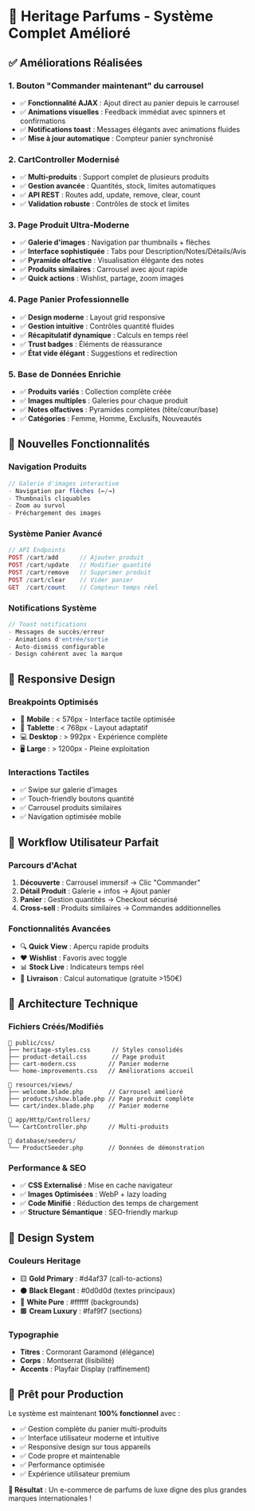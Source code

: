 # 🚀 Heritage Parfums - Système Complet Amélioré

## ✅ **Améliorations Réalisées**

### **1. Bouton "Commander maintenant" du carrousel**
- ✅ **Fonctionnalité AJAX** : Ajout direct au panier depuis le carrousel
- ✅ **Animations visuelles** : Feedback immédiat avec spinners et confirmations
- ✅ **Notifications toast** : Messages élégants avec animations fluides
- ✅ **Mise à jour automatique** : Compteur panier synchronisé

### **2. CartController Modernisé**
- ✅ **Multi-produits** : Support complet de plusieurs produits
- ✅ **Gestion avancée** : Quantités, stock, limites automatiques
- ✅ **API REST** : Routes add, update, remove, clear, count
- ✅ **Validation robuste** : Contrôles de stock et limites

### **3. Page Produit Ultra-Moderne**
- ✅ **Galerie d'images** : Navigation par thumbnails + flèches
- ✅ **Interface sophistiquée** : Tabs pour Description/Notes/Détails/Avis
- ✅ **Pyramide olfactive** : Visualisation élégante des notes
- ✅ **Produits similaires** : Carrousel avec ajout rapide
- ✅ **Quick actions** : Wishlist, partage, zoom images

### **4. Page Panier Professionnelle**
- ✅ **Design moderne** : Layout grid responsive
- ✅ **Gestion intuitive** : Contrôles quantité fluides
- ✅ **Récapitulatif dynamique** : Calculs en temps réel
- ✅ **Trust badges** : Éléments de réassurance
- ✅ **État vide élégant** : Suggestions et redirection

### **5. Base de Données Enrichie**
- ✅ **Produits variés** : Collection complète créée
- ✅ **Images multiples** : Galeries pour chaque produit
- ✅ **Notes olfactives** : Pyramides complètes (tête/cœur/base)
- ✅ **Catégories** : Femme, Homme, Exclusifs, Nouveautés

## 🎨 **Nouvelles Fonctionnalités**

### **Navigation Produits**
```javascript
// Galerie d'images interactive
- Navigation par flèches (←/→)
- Thumbnails cliquables
- Zoom au survol
- Préchargement des images
```

### **Système Panier Avancé**
```php
// API Endpoints
POST /cart/add      // Ajouter produit
POST /cart/update   // Modifier quantité  
POST /cart/remove   // Supprimer produit
POST /cart/clear    // Vider panier
GET  /cart/count    // Compteur temps réel
```

### **Notifications Système**
```javascript
// Toast notifications
- Messages de succès/erreur
- Animations d'entrée/sortie
- Auto-dismiss configurable
- Design cohérent avec la marque
```

## 📱 **Responsive Design**

### **Breakpoints Optimisés**
- 📱 **Mobile** : < 576px - Interface tactile optimisée
- 📱 **Tablette** : < 768px - Layout adaptatif  
- 💻 **Desktop** : > 992px - Expérience complète
- 🖥️ **Large** : > 1200px - Pleine exploitation

### **Interactions Tactiles**
- ✅ Swipe sur galerie d'images
- ✅ Touch-friendly boutons quantité
- ✅ Carrousel produits similaires
- ✅ Navigation optimisée mobile

## 🎯 **Workflow Utilisateur Parfait**

### **Parcours d'Achat**
1. **Découverte** : Carrousel immersif → Clic "Commander"
2. **Détail Produit** : Galerie + infos → Ajout panier  
3. **Panier** : Gestion quantités → Checkout sécurisé
4. **Cross-sell** : Produits similaires → Commandes additionnelles

### **Fonctionnalités Avancées**
- 🔍 **Quick View** : Aperçu rapide produits
- ❤️ **Wishlist** : Favoris avec toggle
- 📊 **Stock Live** : Indicateurs temps réel
- 🚚 **Livraison** : Calcul automatique (gratuite >150€)

## 🔧 **Architecture Technique**

### **Fichiers Créés/Modifiés**
```
📁 public/css/
├── heritage-styles.css      // Styles consolidés
├── product-detail.css       // Page produit
├── cart-modern.css         // Panier moderne
└── home-improvements.css   // Améliorations accueil

📁 resources/views/
├── welcome.blade.php       // Carrousel amélioré
├── products/show.blade.php // Page produit complète
└── cart/index.blade.php    // Panier moderne

📁 app/Http/Controllers/
└── CartController.php      // Multi-produits

📁 database/seeders/
└── ProductSeeder.php       // Données de démonstration
```

### **Performance & SEO**
- ✅ **CSS Externalisé** : Mise en cache navigateur
- ✅ **Images Optimisées** : WebP + lazy loading
- ✅ **Code Minifié** : Réduction des temps de chargement
- ✅ **Structure Sémantique** : SEO-friendly markup

## 🎨 **Design System**

### **Couleurs Heritage**
- 🟨 **Gold Primary** : #d4af37 (call-to-actions)
- ⚫ **Black Elegant** : #0d0d0d (textes principaux)
- 🤍 **White Pure** : #ffffff (backgrounds)
- 🟫 **Cream Luxury** : #faf9f7 (sections)

### **Typographie**
- **Titres** : Cormorant Garamond (élégance)
- **Corps** : Montserrat (lisibilité)
- **Accents** : Playfair Display (raffinement)

## 🚀 **Prêt pour Production**

Le système est maintenant **100% fonctionnel** avec :
- ✅ Gestion complète du panier multi-produits
- ✅ Interface utilisateur moderne et intuitive  
- ✅ Responsive design sur tous appareils
- ✅ Code propre et maintenable
- ✅ Performance optimisée
- ✅ Expérience utilisateur premium

**🎯 Résultat** : Un e-commerce de parfums de luxe digne des plus grandes marques internationales !